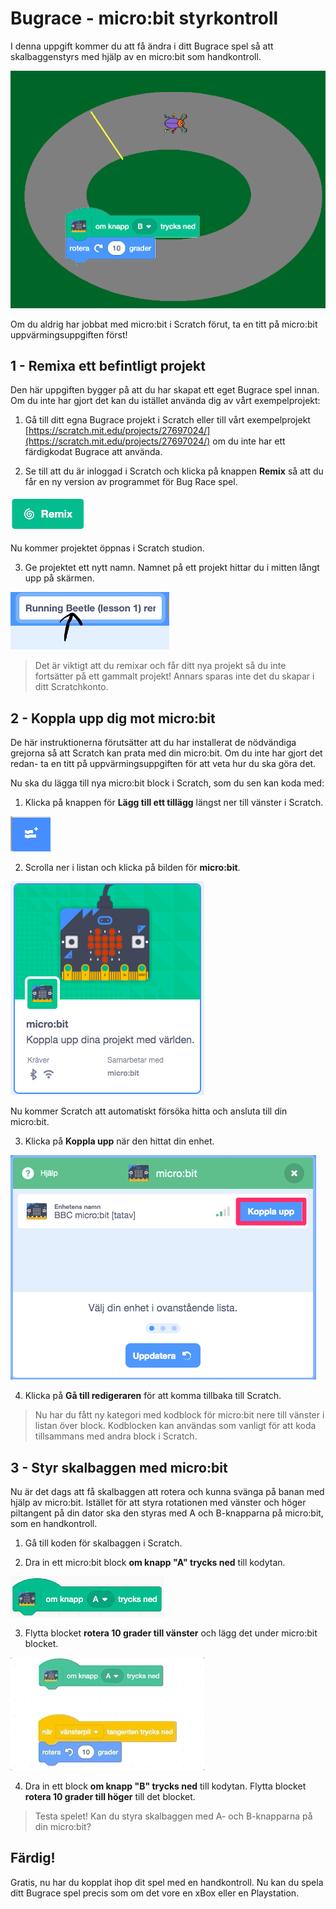 # Bugrace - micro:bit styrkontroll

I denna uppgift kommer du att få ändra i ditt Bugrace spel så att skalbaggenstyrs med hjälp av en micro:bit som handkontroll.

![image alt text](image_1.png)

Om du aldrig har jobbat med micro:bit i Scratch förut, ta en titt på micro:bit uppvärmingsuppgiften först!

## 1 - Remixa ett befintligt projekt

Den här uppgiften bygger på att du har skapat ett eget Bugrace spel innan. Om du inte har gjort det kan du istället använda dig av vårt exempelprojekt:

1. Gå till ditt egna Bugrace projekt i Scratch eller till vårt exempelprojekt [https://scratch.mit.edu/projects/27697024/](https://scratch.mit.edu/projects/27697024/) om du inte har ett färdigkodat Bugrace att använda.

2. Se till att du är inloggad i Scratch och klicka på knappen **Remix** så att du får en ny version av programmet för Bug Race spel.

![image alt text](image_2.png)

Nu kommer projektet öppnas i Scratch studion.

3. Ge projektet ett nytt namn. Namnet på ett projekt hittar du i mitten långt upp på skärmen.

![image alt text](image_3.png)

> Det är viktigt att du remixar och får ditt nya projekt så du inte fortsätter på ett gammalt projekt! Annars sparas inte det du skapar i ditt Scratchkonto.

## 2 - Koppla upp dig mot micro:bit

De här instruktionerna förutsätter att du har installerat de nödvändiga grejorna så att Scratch kan prata med din micro:bit. Om du inte har gjort det redan- ta en titt på uppvärmingsuppgiften för att veta hur du ska göra det.

Nu ska du lägga till nya micro:bit block i Scratch, som du sen kan koda med:

1. Klicka på knappen för **Lägg till ett tillägg** längst ner till vänster i Scratch.

![Knapp "Lägg till ett tillägg" i Scratch](../microbit_uppvarmning_scratch/image_2.png)

2. Scrolla ner i listan och klicka på bilden för **micro:bit**.

![image alt text](../microbit_uppvarmning_scratch/image_3.png)

Nu kommer Scratch att automatiskt försöka hitta och ansluta till din micro:bit.

3. Klicka på **Koppla upp** när den hittat din enhet.

![image alt text](../microbit_uppvarmning_scratch/image_4.png)

4. Klicka på **Gå till redigeraren** för att komma tillbaka till Scratch.

> Nu har du fått ny kategori med kodblock för micro:bit nere till vänster i listan över block. Kodblocken kan användas som vanligt för att koda tillsammans med andra block i Scratch.


## 3 - Styr skalbaggen med micro:bit

Nu är det dags att få skalbaggen att rotera och kunna svänga på banan med hjälp av micro:bit. Istället för att styra rotationen med vänster och höger piltangent på din dator ska den styras med A och B-knapparna på micro:bit, som en handkontroll.

1. Gå till koden för skalbaggen i Scratch.

2. Dra in ett micro:bit block **om knapp "A" trycks ned** till kodytan.

![image alt text](image_4.png)

3. Flytta blocket **rotera 10 grader till vänster** och lägg det under micro:bit blocket.

![image alt text](image_5.gif)

4. Dra in ett block **om knapp "B" trycks ned** till kodytan. Flytta blocket **rotera 10 grader till höger** till det blocket.

> Testa spelet! Kan du styra skalbaggen med A- och B-knapparna på din micro:bit?

## Färdig!

Gratis, nu har du kopplat ihop dit spel med en handkontroll. Nu kan du spela ditt Bugrace spel precis som om det vore en xBox eller en Playstation.
